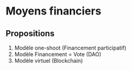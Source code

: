 
Moyens financiers
===

## Propositions

1.	Modèle one-shoot (Financement participatif)
2.	Modèle Financement = Vote (DAO)
3.  Modèle virtuel (Blockchain)